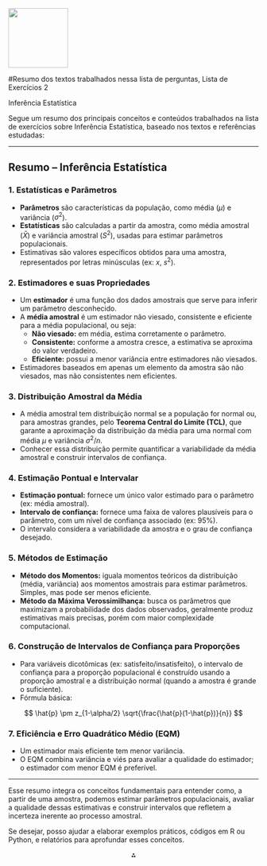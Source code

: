 <img src="https://r2cdn.perplexity.ai/pplx-full-logo-primary-dark%402x.png" class="logo" width="120"/>

#Resumo dos textos trabalhados nessa lista de perguntas, Lista de Exercícios 2

Inferência Estatística

Segue um resumo dos principais conceitos e conteúdos trabalhados na lista de exercícios sobre Inferência Estatística, baseado nos textos e referências estudadas:

---

## Resumo – Inferência Estatística

### 1. Estatísticas e Parâmetros

- **Parâmetros** são características da população, como média ($\mu$) e variância ($\sigma^2$).
- **Estatísticas** são calculadas a partir da amostra, como média amostral ($\bar{X}$) e variância amostral ($S^2$), usadas para estimar parâmetros populacionais.
- Estimativas são valores específicos obtidos para uma amostra, representados por letras minúsculas (ex: $x$, $s^2$).


### 2. Estimadores e suas Propriedades

- Um **estimador** é uma função dos dados amostrais que serve para inferir um parâmetro desconhecido.
- A **média amostral** é um estimador não viesado, consistente e eficiente para a média populacional, ou seja:
    - **Não viesado:** em média, estima corretamente o parâmetro.
    - **Consistente:** conforme a amostra cresce, a estimativa se aproxima do valor verdadeiro.
    - **Eficiente:** possui a menor variância entre estimadores não viesados.
- Estimadores baseados em apenas um elemento da amostra são não viesados, mas não consistentes nem eficientes.


### 3. Distribuição Amostral da Média

- A média amostral tem distribuição normal se a população for normal ou, para amostras grandes, pelo **Teorema Central do Limite (TCL)**, que garante a aproximação da distribuição da média para uma normal com média $\mu$ e variância $\sigma^2/n$.
- Conhecer essa distribuição permite quantificar a variabilidade da média amostral e construir intervalos de confiança.


### 4. Estimação Pontual e Intervalar

- **Estimação pontual:** fornece um único valor estimado para o parâmetro (ex: média amostral).
- **Intervalo de confiança:** fornece uma faixa de valores plausíveis para o parâmetro, com um nível de confiança associado (ex: 95%).
- O intervalo considera a variabilidade da amostra e o grau de confiança desejado.


### 5. Métodos de Estimação

- **Método dos Momentos:** iguala momentos teóricos da distribuição (média, variância) aos momentos amostrais para estimar parâmetros. Simples, mas pode ser menos eficiente.
- **Método da Máxima Verossimilhança:** busca os parâmetros que maximizam a probabilidade dos dados observados, geralmente produz estimativas mais precisas, porém com maior complexidade computacional.


### 6. Construção de Intervalos de Confiança para Proporções

- Para variáveis dicotômicas (ex: satisfeito/insatisfeito), o intervalo de confiança para a proporção populacional é construído usando a proporção amostral e a distribuição normal (quando a amostra é grande o suficiente).
- Fórmula básica:

$$
\hat{p} \pm z_{1-\alpha/2} \sqrt{\frac{\hat{p}(1-\hat{p})}{n}}
$$


### 7. Eficiência e Erro Quadrático Médio (EQM)

- Um estimador mais eficiente tem menor variância.
- O EQM combina variância e viés para avaliar a qualidade do estimador; o estimador com menor EQM é preferível.

---

Esse resumo integra os conceitos fundamentais para entender como, a partir de uma amostra, podemos estimar parâmetros populacionais, avaliar a qualidade dessas estimativas e construir intervalos que refletem a incerteza inerente ao processo amostral.

Se desejar, posso ajudar a elaborar exemplos práticos, códigos em R ou Python, e relatórios para aprofundar esses conceitos.

<div style="text-align: center">⁂</div>

[^1]: https://www.professores.uff.br/anafarias/wp-content/uploads/sites/210/2020/09/inferencia-1pop-00.pdf

[^2]: https://www.ime.usp.br/~sandoval/mae5755/Inferencia estatistica.pdf

[^3]: https://pessoal.ect.ufrn.br/~rbatista/files/pe/aulas/Aula 7 - Distribuição da Média  Amostral.pdf

[^4]: http://leg.ufpr.br/~walmes/ensino/CEQ/slides/02-revisao-infer.pdf

[^5]: https://www.lampada.uerj.br/arquivosdb/_book/estimadores.html

[^6]: https://pt.wikipedia.org/wiki/Inferência_estat%C3%ADstica

[^7]: http://www.uel.br/pessoal/tiagodesantana/pages/arquivos/2STA061-Inferencia Estatistica/Slides/08-Estimacao.pdf

[^8]: https://www.ime.usp.br/~lane/home/MAE0261/aula_DistAmostrais_ICsimples.pdf

